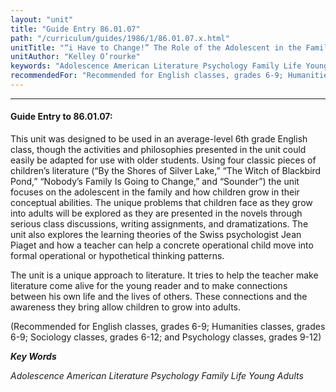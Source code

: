 ```yaml
---
layout: "unit"
title: "Guide Entry 86.01.07"
path: "/curriculum/guides/1986/1/86.01.07.x.html"
unitTitle: "“i Have to Change!” The Role of the Adolescent in the Family: A Developmental Unit Approach to Literature"
unitAuthor: "Kelley O’rourke"
keywords: "Adolescence American Literature Psychology Family Life Young Adults"
recommendedFor: "Recommended for English classes, grades 6-9; Humanities classes, grades 6-9; Sociology classes, grades 6-12; and Psychology classes, grades 9-12"
---
```

<body>
<hr/>
 <h4>
  Guide Entry to 86.01.07:
 </h4>
 This unit was designed to be used in an average-level 6th grade English class, though the activities and philosophies presented in the unit could easily be adapted for use with older students. Using four classic pieces of children’s literature (“By the Shores of Silver Lake,” “The Witch of Blackbird Pond,” “Nobody’s Family Is Going to Change,” and “Sounder”) the unit focuses on the adolescent in the family and how children grow in their conceptual abilities. The unique problems that children face as they grow into adults will be explored as they are presented in the novels through serious class discussions, writing assignments, and dramatizations. The unit also explores the learning theories of the Swiss psychologist Jean Piaget and how a teacher can help a concrete operational child move into formal operational or hypothetical thinking patterns.
 <p>
  The unit is a unique approach to literature. It tries to help the teacher make literature come alive for the young reader and to make connections between his own life and the lives of others. These connections and the awareness they bring allow children to grow into adults.
 </p>
 <p>
  (Recommended for English classes, grades 6-9; Humanities classes, grades 6-9; Sociology classes, grades 6-12; and Psychology classes, grades 9-12)
 </p>
<p>
  <b>
   <i>
    Key Words
   </i>
  </b>
  <br/>
 </p>
 <p>
  <i>
   Adolescence American Literature Psychology Family Life Young Adults
  </i>
 </p>

</body>